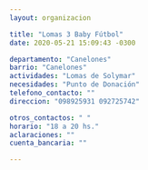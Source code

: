 ```yaml
---
layout: organizacion

title: "Lomas 3 Baby Fútbol"
date: 2020-05-21 15:09:43 -0300

departamento: "Canelones"
barrio: "Canelones"
actividades: "Lomas de Solymar"
necesidades: "Punto de Donación"
telefono_contacto: ""
direccion: "098925931 092725742"

otros_contactos: " "
horario: "18 a 20 hs."
aclaraciones: ""
cuenta_bancaria: ""

---
```

